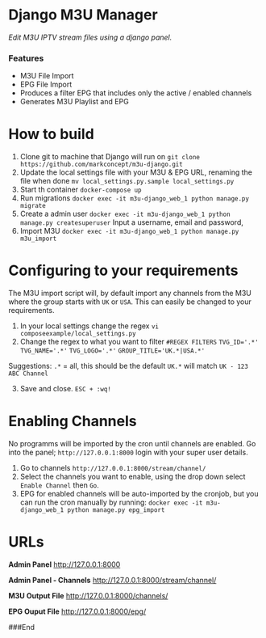 # Django M3U Manager

*Edit M3U IPTV stream files using a django panel.*

### Features

- M3U File Import
- EPG File Import
- Produces a filter EPG that includes only the active / enabled channels
- Generates M3U Playlist and EPG

# How to build
1. Clone git to machine that Django will run on `git clone https://github.com/markconcept/m3u-django.git`
2. Update the local settings file with your M3U & EPG URL, renaming the file when done
`mv local_settings.py.sample local_settings.py`
3. Start th container
`docker-compose up`
4. Run migrations
`docker exec -it m3u-django_web_1 python manage.py migrate`
5. Create a admin user
`docker exec -it m3u-django_web_1 python manage.py createsuperuser`
Input a username, email and password,
6. Import M3U
`docker exec -it m3u-django_web_1 python manage.py m3u_import`

# Configuring to your requirements

The M3U import script will, by default import any channels from the M3U where the group starts with `UK` or `USA`. This can easily be changed to your requirements.

1. In your local settings change the regex
`vi composeexample/local_settings.py`
2. Change the regex to what you want to filter
`#REGEX FILTERS`
`TVG_ID='.*'`
`TVG_NAME='.*'`
`TVG_LOGO='.*'`
`GROUP_TITLE='UK.*|USA.*'`

Suggestions:
`.*` = all, this should be the default
`UK.*` will match `UK - 123 ABC Channel`

3. Save and close.
`ESC + :wq!`

# Enabling Channels

No programms will be imported by the cron until channels are enabled.
Go into the panel; `http://127.0.0.1:8000` login with your super user details.

1. Go to channels
`http://127.0.0.1:8000/stream/channel/`
2. Select the channels you want to enable, using the drop down select `Enable Channel` then `Go`.
3. EPG for enabled channels will be auto-imported by the cronjob, but you can run the cron manually by running:
`docker exec -it m3u-django_web_1 python manage.py epg_import`

# URLs

**Admin Panel**
http://127.0.0.1:8000

**Admin Panel - Channels**
http://127.0.0.1:8000/stream/channel/

**M3U Output File**
http://127.0.0.1:8000/channels/

**EPG Ouput File**
http://127.0.0.1:8000/epg/


###End
